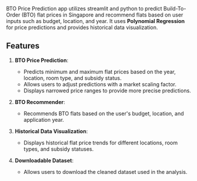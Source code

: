 BTO Price Prediction app utilizes streamlit and python to predict Build-To-Order (BTO) flat prices in Singapore and recommend flats based on user inputs such as budget, location, and year. It uses **Polynomial Regression** for price predictions and provides historical data visualization.

## Features
1. **BTO Price Prediction**:
   - Predicts minimum and maximum flat prices based on the year, location, room type, and subsidy status.
   - Allows users to adjust predictions with a market scaling factor.
   - Displays narrowed price ranges to provide more precise predictions.
   
2. **BTO Recommender**:
   - Recommends BTO flats based on the user's budget, location, and application year.

3. **Historical Data Visualization**:
   - Displays historical flat price trends for different locations, room types, and subsidy statuses.

4. **Downloadable Dataset**:
   - Allows users to download the cleaned dataset used in the analysis.
